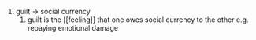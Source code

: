 1. guilt → social currency
	1. guilt is the [[feeling]] that one owes social currency to the other e.g. repaying emotional damage